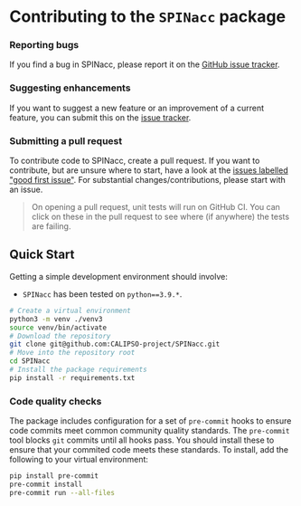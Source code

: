 # Contributing to the `SPINacc` package

### Reporting bugs

If you find a bug in SPINacc, please report it on the [GitHub issue
tracker](https://github.com/CALIPSO-project/SPINacc/labels/bug).


### Suggesting enhancements

If you want to suggest a new feature or an improvement of a current
feature, you can submit this on the [issue
tracker](https://github.com/CALIPSO-project/SPINacc/issues).


### Submitting a pull request

To contribute code to SPINacc, create a pull request. If you want to
contribute, but are unsure where to start, have a look at the [issues
labelled "good first
issue"](https://github.com/CALIPSO-project/SPINacc/labels/good%20first%20issue).
For substantial changes/contributions, please start with an issue.

> On opening a pull request, unit tests will run on GitHub CI. You can
> click on these in the pull request to see where (if anywhere) the tests
> are failing.

## Quick Start

 Getting a simple development environment should involve:

* `SPINacc` has been tested on `python==3.9.*`.

```sh
# Create a virtual environment
python3 -m venv ./venv3
source venv/bin/activate
# Download the repository
git clone git@github.com:CALIPSO-project/SPINacc.git
# Move into the repository root
cd SPINacc
# Install the package requirements
pip install -r requirements.txt
```

### Code quality checks

The package includes configuration for a set of `pre-commit` hooks to ensure code
commits meet common community quality standards. The `pre-commit` tool blocks `git`
commits until all hooks pass. You should install these to ensure that your commited code
meets these standards. To install, add the following to your virtual environment:

```sh
pip install pre-commit
pre-commit install
pre-commit run --all-files
```
